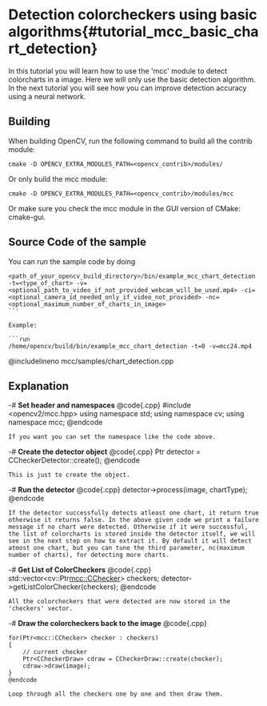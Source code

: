 Detection colorcheckers using basic algorithms{#tutorial_mcc_basic_chart_detection}
===========================

In this tutorial you will learn how to use the 'mcc' module to detect colorcharts in a image.
Here we will only use the basic detection algorithm. In the next tutorial you will see how you
can improve detection accuracy using a neural network.

Building
----

When building OpenCV, run the following command to build all the contrib module:

```make
cmake -D OPENCV_EXTRA_MODULES_PATH=<opencv_contrib>/modules/
```

Or only build the mcc module:

```make
cmake -D OPENCV_EXTRA_MODULES_PATH=<opencv_contrib>/modules/mcc
```

Or make sure you check the mcc module in the GUI version of CMake: cmake-gui.

Source Code of the sample
-----------

You can run the sample code by doing

```run
<path_of_your_opencv_build_directory>/bin/example_mcc_chart_detection -t=<type_of_chart> -v=<optional_path_to_video_if_not_provided_webcam_will_be_used.mp4> -ci=<optional_camera_id_needed_only_if_video_not_provided> -nc=<optional_maximum_number_of_charts_in_image>
``'

Example:

```run
/home/opencv/build/bin/example_mcc_chart_detection -t=0 -v=mcc24.mp4
```

@includelineno mcc/samples/chart_detection.cpp

Explanation
-----------

-#  **Set header and namespaces**
    @code{.cpp}
    #include <opencv2/mcc.hpp>
    using namespace std;
    using namespace cv;
    using namespace mcc;
    @endcode

    If you want you can set the namespace like the code above.
-#  **Create the detector object**
    @code{.cpp}
    Ptr<CCheckerDetector> detector = CCheckerDetector::create();
    @endcode

    This is just to create the object.
-#  **Run the detector**
    @code{.cpp}
    detector->process(image, chartType);
    @endcode

    If the detector successfully detects atleast one chart, it return true otherwise it returns false. In the above given code we print a failure message if no chart were detected. Otherwise if it were successful, the list of colorcharts is stored inside the detector itself, we will see in the next step on how to extract it. By default it will detect atmost one chart, but you can tune the third parameter, nc(maximum number of charts), for detecting more charts.
-#  **Get List of ColorCheckers**
    @code{.cpp}
    std::vector<cv::Ptr<mcc::CChecker>> checkers;
    detector->getListColorChecker(checkers);
    @endcode

    All the colorcheckers that were detected are now stored in the 'checkers' vector.

-#  **Draw the colorcheckers back to the image**
    @code{.cpp}

    for(Ptr<mcc::CChecker> checker : checkers)
    {
        // current checker
        Ptr<CCheckerDraw> cdraw = CCheckerDraw::create(checker);
        cdraw->draw(image);
    }
    @endcode

    Loop through all the checkers one by one and then draw them.
